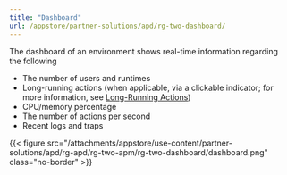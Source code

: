 ```yaml
---
title: "Dashboard"
url: /appstore/partner-solutions/apd/rg-two-dashboard/
---
```


The dashboard of an environment shows real-time information regarding the following

* The number of users and runtimes
* Long-running actions (when applicable, via a clickable indicator; for more information, see [Long-Running Actions](/appstore/partner-solutions/apd/rg-two-long-running-actions/))
* CPU/memory percentage
* The number of actions per second
* Recent logs and traps

{{< figure src="/attachments/appstore/use-content/partner-solutions/apd/rg-apd/rg-two-apm/rg-two-dashboard/dashboard.png" class="no-border" >}}
